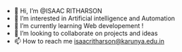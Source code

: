 - 👋 Hi, I’m @ISAAC RITHARSON
- 👀 I’m interested in Artificial intelligence and Automation
- 🌱 I’m currently learning Web developement !
- 💞️ I’m looking to collaborate on projects and ideas
- 📫 How to reach me isaacritharson@karunya.edu.in

<!---
staroIR11/staroIR11 is a ✨ special ✨ repository because its `README.md` (this file) appears on your GitHub profile.
You can click the Preview link to take a look at your changes.
--->
